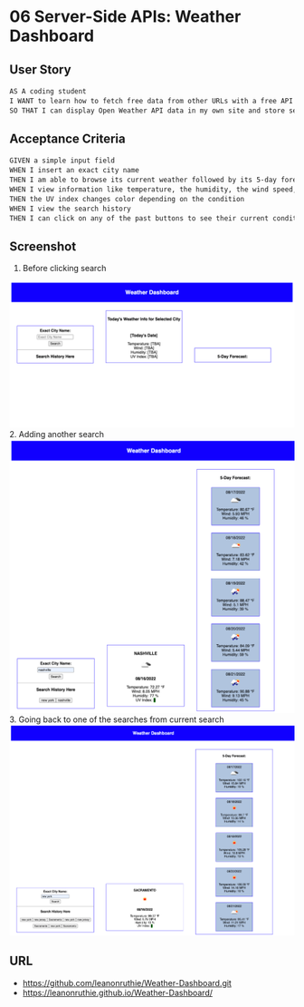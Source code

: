 # 06 Server-Side APIs: Weather Dashboard

## User Story

```md
AS A coding student
I WANT to learn how to fetch free data from other URLs with a free API key, in this instance, specifically, Open Weather API
SO THAT I can display Open Weather API data in my own site and store search history to return to
```

## Acceptance Criteria

```md
GIVEN a simple input field
WHEN I insert an exact city name
THEN I am able to browse its current weather followed by its 5-day forecast 
WHEN I view information like temperature, the humidity, the wind speed, and the UV index
THEN the UV index changes color depending on the condition
WHEN I view the search history
THEN I can click on any of the past buttons to see their current condition followed by 5-day forecast
```

## Screenshot

 1. Before clicking search
  <img src="./Assets/127.0.0.1_5500_index.html_exactCity=san+diego (2).png" alt="first_shot"/>
 2. Adding another search
  <img src="./Assets/127.0.0.1_5500_index.html_exactCity=san+diego (3).png" alt="second_shot"/>
 3. Going back to one of the searches from current search
  <img src="./Assets/sacramento.png" alt="final_shot"/>

  ## URL
  * https://github.com/leanonruthie/Weather-Dashboard.git
  * https://leanonruthie.github.io/Weather-Dashboard/
